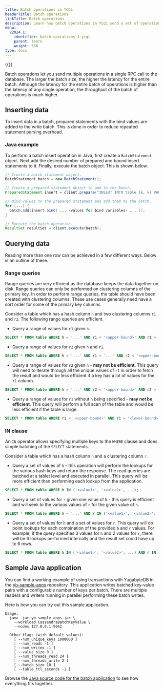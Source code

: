 ```yaml
---
title: Batch operations in YCQL
headerTitle: Batch operations
linkTitle: Batch operations
description: Learn how batch operations in YCQL send a set of operations as a single RPC call rather than one by one as individual RPC calls.
menu:
  v2024.1:
    identifier: batch-operations-1-ycql
    parent: learn
    weight: 568
type: docs
---
```


{{<api-tabs list="ycql">}}

Batch operations let you send multiple operations in a single RPC call to the database. The larger the batch size, the higher the latency for the entire batch. Although the latency for the entire batch of operations is higher than the latency of any single operation, the throughput of the batch of operations is much higher.

## Inserting data

To insert data in a batch, prepared statements with the bind values are added to the write batch. This is done in order to reduce repeated statement parsing overhead.

### Java example

To perform a batch insert operation in Java, first create a `BatchStatement` object. Next add the desired number of prepared and bound insert statements to it. Finally, execute the batch object. This is shown below.

```java
// Create a batch statement object.
BatchStatement batch = new BatchStatement();

// Create a prepared statement object to add to the batch.
PreparedStatement insert = client.prepare("INSERT INTO table (k, v) VALUES (?, ?);");

// Bind values to the prepared statement and add them to the batch.
for (...) {
  batch.add(insert.bind( ... <values for bind variables> ... ));
}

// Execute the batch operation.
ResultSet resultSet = client.execute(batch);

```

## Querying data

Reading more than one row can be achieved in a few different ways. Below is an outline of these.

### Range queries

Range queries are very efficient as the database keeps the data together on disk. Range queries can only be performed on clustering columns of the primary key. In order to perform range queries, the table should have been created with clustering columns. These use cases generally need have a sort order for some of the primary key columns.

Consider a table which has a hash column `h` and two clustering columns `r1` and `r2`. The following range queries are efficient.

- Query a range of values for `r1` given `h`.

```sql
SELECT * FROM table WHERE h = '...' AND r1 < '<upper-bound>' AND r1 > '<lower-bound>';
```

- Query a range of values for `r2` given `h` and `r1`.

```sql
SELECT * FROM table WHERE h = '...' AND r1 = '...' AND r2 < '<upper-bound>' AND r2 > '<lower-bound>';
```

- Query a range of values for `r2` given `h` - **may not be efficient**. This query will need to iterate through all the unique values of `r1` in order to fetch the result and would be less efficient if a key has a lot of values for the `r1` column.

```sql
SELECT * FROM table WHERE h = '...' AND r2 < '<upper-bound>' AND r2 > '<lower-bound>';
```

- Query a range of values for `r1` without `h` being specified - **may not be efficient**. This query will perform a full scan of the table and would be less efficient if the table is large.

```sql
SELECT * FROM table WHERE r1 < '<upper-bound>' AND r1 > '<lower-bound>';
```

### IN clause

An `IN` operator allows specifying multiple keys to the `WHERE` clause and does simple batching of the `SELECT` statements.

Consider a table which has a hash column `h` and a clustering column `r`.

- Query a set of values of `h` - this operation will perform the lookups for the various hash keys and return the response. The read queries are batched at a tablet level and executed in parallel. This query will be more efficient than performing each lookup from the application.

```sql
SELECT * FROM table WHERE h IN ('<value1>', '<value2>', ...);
```

- Query a set of values for `r` given one value of `h` - this query is efficient and will seek to the various values of `r` for the given value of `h`.

```sql
SELECT * FROM table WHERE h = '...' AND r IN ('<value1>', '<value2>', ...);
```

- Query a set of values for `h` and a set of values for `r`. This query will do point lookups for each combination of the provided `h` and `r` values. For example, if the query specifies 3 values for `h` and 2 values for `r`, there will be 6 lookups performed internally and the result set could have up to 6 rows.

```sql
SELECT * FROM table WHERE h IN ('<value1>', '<value2>', ...) AND r IN ('<value1>', '<value2>', ...);
```

## Sample Java application

You can find a working example of using transactions with YugabyteDB in the [yb-sample-apps](https://github.com/yugabyte/yb-sample-apps) repository. This application writes batched key-value pairs with a configurable number of keys per batch. There are multiple readers and writers running in parallel performing these batch writes.

Here is how you can try out this sample application.

```output
Usage:
  java -jar yb-sample-apps.jar \
    --workload CassandraBatchKeyValue \
    --nodes 127.0.0.1:9042

  Other flags (with default values):
    [ --num_unique_keys 1000000 ]
    [ --num_reads -1 ]
    [ --num_writes -1 ]
    [ --value_size 0 ]
    [ --num_threads_read 24 ]
    [ --num_threads_write 2 ]
    [ --batch_size 10 ]
    [ --table_ttl_seconds -1 ]
```

Browse the [Java source code for the batch application](https://github.com/yugabyte/yb-sample-apps/blob/master/src/main/java/com/yugabyte/sample/apps/CassandraBatchKeyValue.java) to see how everything fits together.
